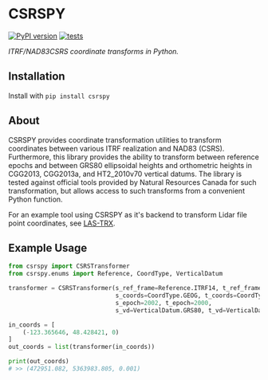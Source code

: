 # CSRSPY

[![PyPI version](https://badge.fury.io/py/csrspy.svg)](https://badge.fury.io/py/csrspy)
[![tests](https://github.com/tayden/csrspy/actions/workflows/tests.yml/badge.svg)](https://github.com/tayden/csrspy/actions/workflows/tests.yml)

*ITRF/NAD83CSRS coordinate transforms in Python.*

## Installation

Install with `pip install csrspy`

## About

CSRSPY provides coordinate transformation utilities to transform coordinates between various ITRF realization and NAD83 (CSRS).
Furthermore, this library provides the ability to transform between reference epochs and between GRS80 ellipsoidal heights and 
orthometric heights in CGG2013, CGG2013a, and HT2_2010v70 vertical datums. The library is tested against official tools
provided by Natural Resources Canada for such transformation, but allows access to such transforms from a convenient Python
function.

For an example tool using CSRSPY as it's backend to transform Lidar file point coordinates, see 
[LAS-TRX](https://github.com/HakaiInstitute/LAS-TRX).

## Example Usage

```python
from csrspy import CSRSTransformer
from csrspy.enums import Reference, CoordType, VerticalDatum

transformer = CSRSTransformer(s_ref_frame=Reference.ITRF14, t_ref_frame=Reference.ITRF00,
                              s_coords=CoordType.GEOG, t_coords=CoordType.UTM10,
                              s_epoch=2002, t_epoch=2000,
                              s_vd=VerticalDatum.GRS80, t_vd=VerticalDatum.GRS80)

in_coords = [
    (-123.365646, 48.428421, 0)
]
out_coords = list(transformer(in_coords))

print(out_coords)
# >> (472951.082, 5363983.805, 0.001)
```

